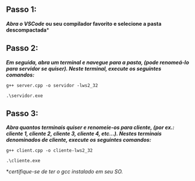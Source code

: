 ## Passo 1:

***Abra o VSCode* ou seu compilador favorito e selecione a pasta descompactada***

## Passo 2:

***Em seguida, abra um terminal e navegue para a pasta, (pode renomeá-lo para servidor se quiser). Neste terminal, execute os seguintes comandos:***

  `g++ server.cpp -o servidor -lws2_32`
  
  `.\servidor.exe`

## Passo 3:

***Abra quantos terminais quiser e renomeie-os para cliente, (por ex.: cliente 1, cliente 2, cliente 3, cliente 4, etc...). Nestes terminais denominados de cliente, execute os seguintes comandos:***
  
  `g++ client.cpp -o cliente-lws2_32`
  
  `.\cliente.exe`

**certifique-se de ter o gcc instalado em seu SO.*
